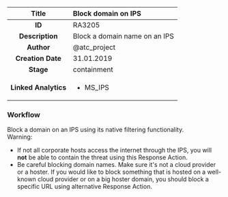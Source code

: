| Title                       |  Block domain on IPS         |
|:---------------------------:|:--------------------|
| **ID**                      | RA3205            |
| **Description**             | Block a domain name on an IPS   |
| **Author**                  | @atc_project        |
| **Creation Date**           | 31.01.2019 |
| **Stage**                   | containment         |
| **Linked Analytics** |<ul><li>MS_IPS</li></ul>|

### Workflow

Block a domain on an IPS using its native filtering functionality.  
Warning:  

- If not all corporate hosts access the internet through the IPS, you will **not** be able to contain the threat using this Response Action.  
- Be careful blocking domain names. Make sure it's not a cloud provider or a hoster. If you would like to block something that is hosted on a well-known cloud provider or on a big hoster domain, you should block a specific URL using alternative Response Action.  
